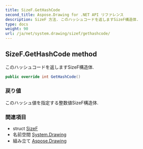 ```yaml
---
title: SizeF.GetHashCode
second_title: Aspose.Drawing for .NET API リファレンス
description: SizeF 方法. このハッシュコードを返しますSizeF構造体.
type: docs
weight: 90
url: /ja/net/system.drawing/sizef/gethashcode/
---
```

## SizeF.GetHashCode method

このハッシュコードを返しますSizeF構造体.

```csharp
public override int GetHashCode()
```

### 戻り値

このハッシュ値を指定する整数値SizeF構造体.

### 関連項目

* struct [SizeF](../)
* 名前空間 [System.Drawing](../../sizef/)
* 組み立て [Aspose.Drawing](../../../)


